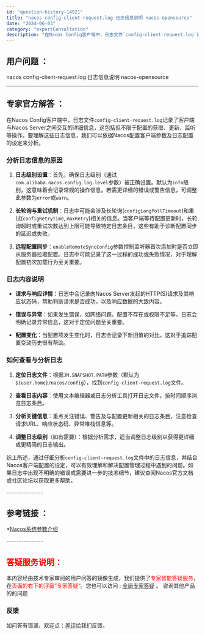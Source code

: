 ```yaml
---
id: "question-history-14921"
title: "nacos config-client-request.log 日志信息说明 nacos-opensource"
date: "2024-06-03"
category: "expertConsultation"
description: "在Nacos Config客户端中，日志文件`config-client-request.log`记录了客户端与Nacos Server之间交互的详细信息，这包括但不限于配置的获取、更新、监听等操作。要理解这些日志信息，我们可以依据Nacos配置客户端参数及日志配置的设定来分析。### 分析日志信息"
---
```


## 用户问题 ： 
 nacos config-client-request.log 日志信息说明 nacos-opensource 

---------------
## 专家官方解答 ：

在Nacos Config客户端中，日志文件`config-client-request.log`记录了客户端与Nacos Server之间交互的详细信息，这包括但不限于配置的获取、更新、监听等操作。要理解这些日志信息，我们可以依据Nacos配置客户端参数及日志配置的设定来分析。

### 分析日志信息的原因

1. **日志级别设置**：首先，确保日志级别（通过`com.alibaba.nacos.config.log.level`参数）被正确设置。默认为`info`级别，这意味着会记录常规的操作信息。若需更详细的错误或警告信息，可调整此参数为`error`或`warn`。

2. **长轮询与重试机制**：日志中可能会涉及长轮询(`configLongPollTimeout`)和重试(`configRetryTime`, `maxRetry`)相关的信息。当客户端等待配置更新时，长轮询超时或重试次数达到上限可能导致特定日志条目，这些有助于诊断配置同步的延迟或失败。

3. **远程配置同步**：`enableRemoteSyncConfig`参数控制监听器首次添加时是否立即从服务器拉取配置。日志中可能记录了这一过程的成功或失败情况，对于理解配置初次加载行为至关重要。

### 日志内容说明

- **请求与响应详情**：日志中会记录向Nacos Server发起的HTTP(S)请求及其响应状态码，帮助判断请求是否成功，以及响应数据的大致内容。
  
- **错误与异常**：如果发生错误，如网络问题、配置不存在或权限不足等，日志会明确记录异常信息，这对于定位问题至关重要。

- **配置变化**：当配置项发生变化时，日志会记录下新旧值的对比，这对于追踪配置变动历史很有帮助。

### 如何查看与分析日志

1. **定位日志文件**：根据`JM.SNAPSHOT.PATH`参数（默认为`${user.home}/nacos/config`），找到`config-client-request.log`文件。

2. **查看日志内容**：使用文本编辑器或日志分析工具打开日志文件，按时间顺序浏览日志条目。

3. **分析关键信息**：重点关注错误、警告及与配置更新相关的日志条目，注意检查请求URL、响应状态码、异常堆栈信息等。

4. **调整日志级别**（如有需要）：根据分析需求，适当调整日志级别以获得更详细或更精简的日志输出。

综上所述，通过仔细分析`config-client-request.log`文件中的日志信息，并结合Nacos客户端配置的设定，可以有效理解和解决配置管理过程中遇到的问题。如果日志中出现不明确的错误或需要进一步的技术细节，建议查阅Nacos官方文档或社区论坛以获取更多帮助。


<font color="#949494">---------------</font> 


## 参考链接 ：

*[Nacos系统参数介绍](https://nacos.io/docs/latest/guide/admin/system-configurations)


 <font color="#949494">---------------</font> 
 


## <font color="#FF0000">答疑服务说明：</font> 

本内容经由技术专家审阅的用户问答的镜像生成，我们提供了<font color="#FF0000">专家智能答疑服务</font>，在<font color="#FF0000">页面的右下的浮窗”专家答疑“</font>。您也可以访问 : [全局专家答疑](https://opensource.alibaba.com/chatBot) 。 咨询其他产品的的问题

### 反馈
如问答有错漏，欢迎点：[差评](https://ai.nacos.io/user/feedbackByEnhancerGradePOJOID?enhancerGradePOJOId=14922)给我们反馈。
